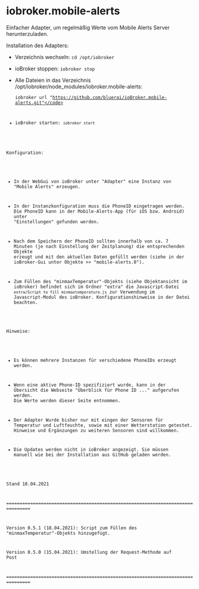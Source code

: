 # iobroker.mobile-alerts

Einfacher Adapter, um regelmäßig Werte vom Mobile Alerts Server herunterzuladen.

Installation des Adapters:

- Verzeichnis wechseln: <code>cd /opt/iobroker</code>

- ioBroker stoppen: <code>iobroker stop</code>

- Alle Dateien in das Verzeichnis /opt/iobroker/node_modules/iobroker.mobile-alerts:
  
    <code>iobroker url "https://github.com/bluerai/ioBroker.mobile-alerts.git"</code>

- ioBroker starten: <code>iobroker start</code>

Konfiguration:

- In der WebGui von ioBroker unter "Adapter" eine Instanz von "Mobile Alerts" erzeugen.

- In der Instanzkonfiguration muss die PhoneID eingetragen werden.
  Die PhoneID kann in der Mobile-Alerts-App (für iOS bzw. Android) unter "Einstellungen" 
  gefunden werden.
  
- Nach dem Speichern der PhoneID sollten innerhalb von ca. 7 Minuten (je nach 
  Einstellung der Zeitplanung) die entsprechenden Objekte erzeugt und mit den 
  aktuellen Daten gefüllt werden (siehe in der ioBroker-Gui unter 
  Objekte >> "mobile-alerts.0").
  
- Zum Füllen des "minmaxTemperatur"-Objekts (siehe Objektansicht im ioBroker)
  befindet sich im Ordner "extra" die Javascript-Datei 
  <code>extra/Script to fill minmaxtemperature.js</code> zur Verwendung im 
  Javascript-Modul des ioBroker. Konfigurationshinweise in der Datei beachten.
  
  
Hinweise:

- Es können mehrere Instanzen für verschiedene PhoneIDs erzeugt werden.

- Wenn eine aktive Phone-ID spezifiziert wurde, kann in der Übersicht die Webseite
  "Überblick für Phone ID ..." aufgerufen werden. Die Werte werden dieser Seite entnommen.
  
- Der Adapter Wurde bisher nur mit eingen der Sensoren für Temperatur und Luftfeuchte, 
  sowie mit einer Wetterstation getestet. Hinweise und Ergänzungen zu weiteren Sensoren 
  sind willkommen.
  
- Die Updates werden nicht in ioBroker angezeigt. Sie müssen manuell wie bei der 
  Installation aus GitHub geladen werden.
  
  
Stand 18.04.2021

===============================================================================

Version 0.5.1 (18.04.2021):
Script zum Füllen des "minmaxTemperatur"-Objekts hinzugefügt.

Version 0.5.0 (15.04.2021): 
Umstellung der Request-Methode auf Post

===============================================================================




